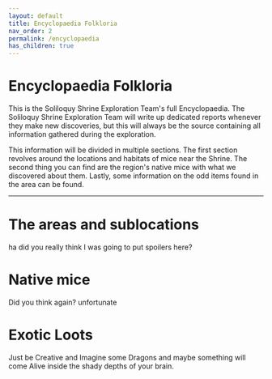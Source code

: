 ```yaml
---
layout: default
title: Encyclopaedia Folkloria
nav_order: 2
permalink: /encyclopaedia
has_children: true
---
```


# Encyclopaedia Folkloria

This is the Soliloquy Shrine Exploration Team's full Encyclopaedia. The Soliloquy Shrine Exploration Team will write up dedicated reports whenever they make new discoveries, but this will always be the source containing all information gathered during the exploration.

This information will be divided in multiple sections. The first section revolves around the locations and habitats of mice near the Shrine. The second thing you can find are the region's native mice with what we discovered about them. Lastly, some information on the odd items found in the area can be found.

---
# The areas and sublocations
ha did you really think I was going to put spoilers here?

# Native mice
Did you think again? unfortunate

# Exotic Loots
Just be Creative and Imagine some Dragons and maybe something will come Alive inside the shady depths of your brain.
